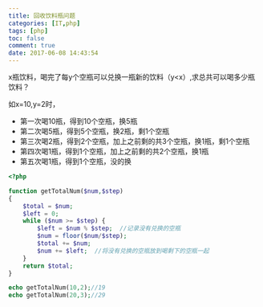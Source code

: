 ```yaml
---
title: 回收饮料瓶问题
categories: [IT,php]
tags: [php]
toc: false
comment: true
date: 2017-06-08 14:43:54
---
```



x瓶饮料，喝完了每y个空瓶可以兑换一瓶新的饮料（y<x）,求总共可以喝多少瓶饮料？



<!--more-->

如x=10,y=2时，

- 第一次喝10瓶，得到10个空瓶，换5瓶
- 第二次喝5瓶，得到5个空瓶，换2瓶，剩1个空瓶
- 第三次喝2瓶，得到2个空瓶，加上之前剩的共3个空瓶，换1瓶，剩1个空瓶
- 第四次喝1瓶，得到1个空瓶，加上之前剩的共2个空瓶，换1瓶
- 第五次喝1瓶，得到1个空瓶，没的换


``` php
<?php

function getTotalNum($num,$step)
{
    $total = $num;
    $left = 0;
    while ($num >= $step) {
        $left = $num % $step;  //记录没有兑换的空瓶
        $num = floor($num/$step);
        $total += $num;
        $num += $left;  //将没有兑换的空瓶放到喝剩下的空瓶一起
    }
    return $total;
}

echo getTotalNum(10,2);//19
echo getTotalNum(20,3);//29
```